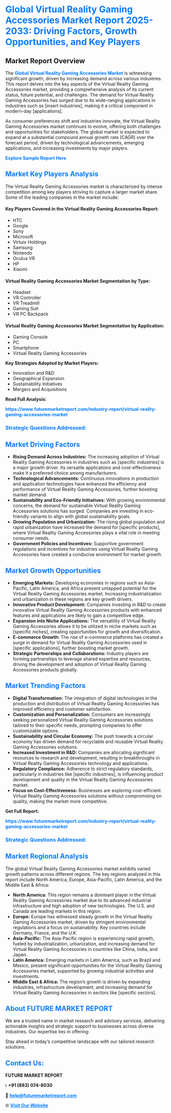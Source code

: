 <h1 style="color: #007BFF;">Global Virtual Reality Gaming Accessories Market Report 2025-2033: Driving Factors, Growth Opportunities, and Key Players</h1>

<section id="overview">
<h2>Market Report Overview</h2>
<p>The <a href="https://www.futuremarketreport.com/industry-report/virtual-reality-gaming-accessories-market" style="color: #007BFF; text-decoration: none;"><strong>Global Virtual Reality Gaming Accessories Market</strong></a> is witnessing significant growth, driven by increasing demand across various industries. This report delves into the key aspects of the Virtual Reality Gaming Accessories market, providing a comprehensive analysis of its current status, future potential, and challenges. The demand for Virtual Reality Gaming Accessories has surged due to its wide-ranging applications in industries such as [insert industries], making it a critical component in modern-day [applications].</p>
<p>As consumer preferences shift and industries innovate, the Virtual Reality Gaming Accessories market continues to evolve, offering both challenges and opportunities for stakeholders. The global market is expected to expand at a substantial compound annual growth rate (CAGR) over the forecast period, driven by technological advancements, emerging applications, and increasing investments by major players.</p>
</section>

<section id="overview">
<p><a href="https://www.futuremarketreport.com/request-sample/reportId=111104" style="color: #007BFF; text-decoration: none;"><strong>Explore Sample Report Here</strong></a></p>
</section>

<section id="key-players">
<h2 style="color: #007BFF;">Market Key Players Analysis</h2>
<p>The Virtual Reality Gaming Accessories market is characterized by intense competition among key players striving to capture a larger market share. Some of the leading companies in the market include:</p>
<h4>Key Players Covered in the Virtual Reality Gaming Accessories Report:</h4>
<ul><li>HTC</li><li>Google</li><li>Sony</li><li>Microsoft</li><li>Virtuix Holdings</li><li>Samsung</li><li>Nintendo</li><li>Oculus VR</li><li>HP</li><li>Xiaomi</li></ul>
<h4>Virtual Reality Gaming Accessories Market Segmentation by Type:</h4>
<ul><li>Headset</li><li>VR Controller</li><li>VR Treadmill</li><li>Gaming Suit</li><li>VR PC Backpack</li></ul>

<h4>Virtual Reality Gaming Accessories Market Segmentation by Application:</h4>
<ul><li>Gaming Console</li><li>PC</li><li>Smartphone</li><li>Virtual Reality Gaming Accessories</li></ul>
<p><strong>Key Strategies Adopted by Market Players:</strong></p>
<ul>
<li>Innovation and R&D</li>
<li>Geographical Expansion</li>
<li>Sustainability Initiatives</li>
<li>Mergers and Acquisitions</li>
</ul>
</section>

<section>
<p><strong>Read Full Analysis: </strong></p><a href="https://www.futuremarketreport.com/industry-report/virtual-reality-gaming-accessories-market" style="color: #007BFF; text-decoration: none;"><strong>https://www.futuremarketreport.com/industry-report/virtual-reality-gaming-accessories-market</strong></a>
<h3 style="color: #007BFF;">Strategic Questions Addressed:</h3>
</section>

<section id="driving-factors">
<h2 style="color: #007BFF;">Market Driving Factors</h2>
<ul>
<li><strong>Rising Demand Across Industries:</strong> The increasing adoption of Virtual Reality Gaming Accessories in industries such as [specific industries] is a major growth driver. Its versatile applications and cost-effectiveness make it a preferred choice among manufacturers.</li>
<li><strong>Technological Advancements:</strong> Continuous innovations in production and application technologies have enhanced the efficiency and performance of Virtual Reality Gaming Accessories, further boosting market demand.</li>
<li><strong>Sustainability and Eco-Friendly Initiatives:</strong> With growing environmental concerns, the demand for sustainable Virtual Reality Gaming Accessories solutions has surged. Companies are investing in eco-friendly variants to align with global sustainability goals.</li>
<li><strong>Growing Population and Urbanization:</strong> The rising global population and rapid urbanization have increased the demand for [specific products], where Virtual Reality Gaming Accessories plays a vital role in meeting consumer needs.</li>
<li><strong>Government Policies and Incentives:</strong> Supportive government regulations and incentives for industries using Virtual Reality Gaming Accessories have created a conducive environment for market growth.</li>
</ul>
</section>

<section id="growth-opportunities">
<h2 style="color: #007BFF;">Market Growth Opportunities</h2>
<ul>
<li><strong>Emerging Markets:</strong> Developing economies in regions such as Asia-Pacific, Latin America, and Africa present untapped potential for the Virtual Reality Gaming Accessories market. Increasing industrialization and urbanization in these regions are key growth drivers.</li>
<li><strong>Innovative Product Development:</strong> Companies investing in R&D to create innovative Virtual Reality Gaming Accessories products with enhanced features and applications are likely to gain a competitive edge.</li>
<li><strong>Expansion into Niche Applications:</strong> The versatility of Virtual Reality Gaming Accessories allows it to be utilized in niche markets such as [specific niches], creating opportunities for growth and diversification.</li>
<li><strong>E-commerce Growth:</strong> The rise of e-commerce platforms has created a surge in demand for Virtual Reality Gaming Accessories used in [specific applications], further boosting market growth.</li>
<li><strong>Strategic Partnerships and Collaborations:</strong> Industry players are forming partnerships to leverage shared expertise and resources, driving the development and adoption of Virtual Reality Gaming Accessories products globally.</li>
</ul>
</section>

<section id="trending-factors">
<h2 style="color: #007BFF;">Market Trending Factors</h2>
<ul>
<li><strong>Digital Transformation:</strong> The integration of digital technologies in the production and distribution of Virtual Reality Gaming Accessories has improved efficiency and customer satisfaction.</li>
<li><strong>Customization and Personalization:</strong> Consumers are increasingly seeking personalized Virtual Reality Gaming Accessories solutions tailored to their specific needs, prompting companies to offer customizable options.</li>
<li><strong>Sustainability and Circular Economy:</strong> The push towards a circular economy has driven demand for recyclable and reusable Virtual Reality Gaming Accessories solutions.</li>
<li><strong>Increased Investment in R&D:</strong> Companies are allocating significant resources to research and development, resulting in breakthroughs in Virtual Reality Gaming Accessories technology and applications.</li>
<li><strong>Regulatory Compliance:</strong> Adherence to strict regulatory standards, particularly in industries like [specific industries], is influencing product development and quality in the Virtual Reality Gaming Accessories market.</li>
<li><strong>Focus on Cost-Effectiveness:</strong> Businesses are exploring cost-efficient Virtual Reality Gaming Accessories solutions without compromising on quality, making the market more competitive.</li>
</ul>
</section>

<section>
<p><strong>Get Full Report: </strong></p><a href="https://www.futuremarketreport.com/industry-report/virtual-reality-gaming-accessories-market" style="color: #007BFF; text-decoration: none;"><strong>https://www.futuremarketreport.com/industry-report/virtual-reality-gaming-accessories-market</strong></a>
<h3 style="color: #007BFF;">Strategic Questions Addressed:</h3>
</section>


<section id="regional-analysis">
<h2 style="color: #007BFF;">Market Regional Analysis</h2>
<p>The global Virtual Reality Gaming Accessories market exhibits varied growth patterns across different regions. The key regions analyzed in this report include North America, Europe, Asia-Pacific, Latin America, and the Middle East & Africa:</p>
<ul>
<li><strong>North America:</strong> This region remains a dominant player in the Virtual Reality Gaming Accessories market due to its advanced industrial infrastructure and high adoption of new technologies. The U.S. and Canada are leading markets in this region.</li>
<li><strong>Europe:</strong> Europe has witnessed steady growth in the Virtual Reality Gaming Accessories market, driven by stringent environmental regulations and a focus on sustainability. Key countries include Germany, France, and the U.K.</li>
<li><strong>Asia-Pacific:</strong> The Asia-Pacific region is experiencing rapid growth, fueled by industrialization, urbanization, and increasing demand for Virtual Reality Gaming Accessories in countries like China, India, and Japan.</li>
<li><strong>Latin America:</strong> Emerging markets in Latin America, such as Brazil and Mexico, present significant opportunities for the Virtual Reality Gaming Accessories market, supported by growing industrial activities and investments.</li>
<li><strong>Middle East & Africa:</strong> The region’s growth is driven by expanding industries, infrastructure development, and increasing demand for Virtual Reality Gaming Accessories in sectors like [specific sectors].</li>
</ul>
</section>

<footer>
<h2 style="color: #007BFF;">About FUTURE MARKET REPORT</h2>
<p>We are a trusted name in market research and advisory services, delivering actionable insights and strategic support to businesses across diverse industries. Our expertise lies in offering:</p>

<p>Stay ahead in today’s competitive landscape with our tailored research solutions.</p>

<h2 style="color: #007BFF;">Contact Us:</h2>
<p><strong>FUTURE MARKET REPORT</strong></p>
<p>📞 <strong>+91 (883) 074-8030</strong></p>
<p>📧 <strong><a href="mailto:help@futuremarketreport.com" style="color: #007BFF;">help@futuremarketreport.com</a></strong></p>
<p>🌐 <strong><a href="https://www.futuremarketreport.com/" style="color: #007BFF;">Visit Our Website</a></strong></p>
</footer>